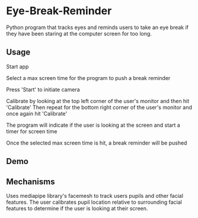 # Eye-Break-Reminder
 Python program that tracks eyes and reminds users to take an eye break if they have been staring at the computer screen for too long.

## Usage
Start app

Select a max screen time for the program to push a break reminder

Press 'Start' to initiate camera

Calibrate by looking at the top left corner of the user's monitor and then hit 'Calibrate'
Then repeat for the bottom right corner of the user's monitor and once again hit 'Calibrate'

The program will indicate if the user is looking at the screen and start a timer for screen time

Once the selected max screen time is hit, a break reminder will be pushed

## Demo



## Mechanisms
Uses mediapipe library's facemesh to track users pupils and other facial features. The user calibrates pupil location relative to surrounding facial features
to determine if the user is looking at their screen.
